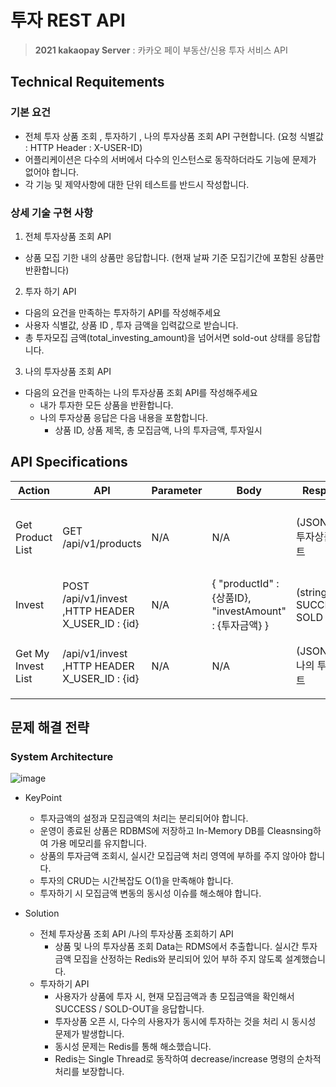 # 투자 REST API
> **2021 kakaopay Server** : 카카오 페이 부동산/신용 투자 서비스 API

## Technical Requitements
### 기본 요건
* 전체 투자 상품 조회 , 투자하기 , 나의 투자상품 조회 API 구현합니다. (요청 식별값 : HTTP Header : X-USER-ID)
* 어플리케이션은 다수의 서버에서 다수의 인스턴스로 동작하더라도 기능에 문제가 없어야 합니다.
* 각 기능 및 제약사항에 대한 단위 테스트를 반드시 작성합니다. 

### 상세 기술 구현 사항
1. 전체 투자상품 조회 API
* 상품 모집 기한 내의 상품만 응답합니다. (현재 날짜 기준 모집기간에 포함된 상품만 반환합니다)

2. 투자 하기 API
* 다음의 요건을 만족하는 투자하기 API를 작성해주세요
 * 사용자 식별값, 상품 ID , 투자 금액을 입력값으로 받습니다. 
 * 총 투자모집 금액(total_investing_amount)을 넘어서면 sold-out 상태를 응답합니다. 

3. 나의 투자상품 조회 API
* 다음의 요건을 만족하는 나의 투자상품 조회 API를 작성해주세요
  * 내가 투자한 모든 상품을 반환합니다. 
  * 나의 투자상품 응답은 다음 내용을 포함합니다. 
    * 상품 ID, 상품 제목, 총 모집금액, 나의 투자금액, 투자일시

## API Specifications
| Action | API | Parameter | Body | Response | EXAMPLE | 
|--------|-----|-----------|------|------------------| --------------- |
|Get Product List | GET /api/v1/products| N/A | N/A | (JSONArray) 투자상품 리스트 | [{"duration":"2021-03-01T00:00 ~ 2021-05-30T00:00","total_investing_amount":100,"current_investing_amount":100,"product_id":1,"investers":1,"title":"해외 주식 포트폴리오","status":"모집 완료"},{"duration":"2021-03-01T00:00 ~ 2021-05-30T00:00","total_investing_amount":100000,"current_investing_amount":1000,"product_id":2,"investers":1,"title":"해외 부동상 포트폴리오","status":"모집중"}] |
| Invest | POST /api/v1/invest ,HTTP HEADER X_USER_ID : {id}|  N/A | { "productId" : {상품ID}, "investAmount" : {투자금액} } | (string) SUCCESS or SOLD OUT | {"result":"SUCCESS"} |
| Get My Invest List | /api/v1/invest ,HTTP HEADER X_USER_ID : {id} | N/A | N/A | (JSONArray) 나의 투자 리스트 | [{"My_investing_amount":50,"productId":1,"Total_investing_amount":100,"title":"해외 주식 포트폴리오","InvestAt":"2021-03-14T21:11:34"},{"My_investing_amount":1000,"productId":2,"Total_investing_amount":100000,"title":"해외 부동상 포트폴리오","InvestAt":"2021-03-14T21:12:49"}] |

## 문제 해결 전략
### System Architecture
![image](https://user-images.githubusercontent.com/16661906/111061607-99f1bb00-84e7-11eb-8108-3dcb005bc40c.png)

* KeyPoint
  * 투자금액의 설정과 모집금액의 처리는 분리되어야 합니다. 
  * 운영이 종료된 상품은 RDBMS에 저장하고 In-Memory DB를 Cleasnsing하여 가용 메모리를 유지합니다.
  * 상품의 투자금액 조회시, 실시간 모집금액 처리 영역에 부하를 주지 않아야 합니다.
  * 투자의 CRUD는 시간복잡도 O(1)을 만족해야 합니다. 
  * 투자하기 시 모집금액 변동의 동시성 이슈를 해소해야 합니다. 

* Solution
  * 전체 투자상품 조회 API /나의 투자상품 조회하기 API
    * 상품 및 나의 투자상품 조회 Data는 RDMS에서 추출합니다. 실시간 투자금액 모집을 산정하는 Redis와 분리되어 있어 부하 주지 않도록 설계했습니다. 
  * 투자하기 API
    * 사용자가 상품에 투자 시, 현재 모집금액과 총 모집금액을 확인해서 SUCCESS / SOLD-OUT을 응답합니다. 
    * 투자상품 오픈 시, 다수의 사용자가 동시에 투자하는 것을 처리 시 동시성 문제가 발생합니다.
    * 동시성 문제는 Redis를 통해 해소했습니다. 
    * Redis는 Single Thread로 동작하여 decrease/increase 명령의 순차적 처리를 보장합니다.
  
   

